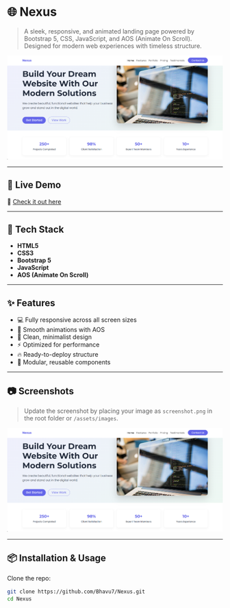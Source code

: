 # 🌐 Nexus

> A sleek, responsive, and animated landing page powered by Bootstrap 5, CSS, JavaScript, and AOS (Animate On Scroll).  
> Designed for modern web experiences with timeless structure.

![Nexus Screenshot](/assets/screenshot.png)

---

## 🚀 Live Demo

🔗 [Check it out here](https://bhavu7.github.io/Nexus)

---

## 🧰 Tech Stack

- **HTML5**
- **CSS3**
- **Bootstrap 5**
- **JavaScript**
- **AOS (Animate On Scroll)**

---

## ✨ Features

- 💻 Fully responsive across all screen sizes
- 🎯 Smooth animations with AOS
- 🌙 Clean, minimalist design
- ⚡ Optimized for performance
- 🔥 Ready-to-deploy structure
- 🧱 Modular, reusable components

---

## 📷 Screenshots

> Update the screenshot by placing your image as `screenshot.png` in the root folder or `/assets/images`.

![Nexus Preview](assets/screenshot.png)

---

## 📦 Installation & Usage

Clone the repo:

```bash
git clone https://github.com/Bhavu7/Nexus.git
cd Nexus
